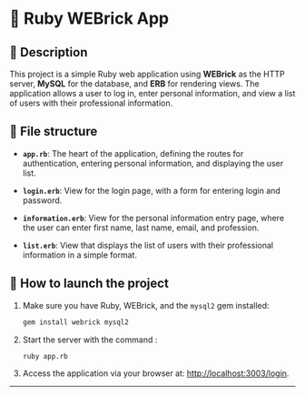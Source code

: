 # 🚀 Ruby WEBrick App

## 📝 Description

This project is a simple Ruby web application using **WEBrick** as the HTTP server, **MySQL** for the database, and **ERB** for rendering views. The application allows a user to log in, enter personal information, and view a list of users with their professional information.

## 📁 File structure

- **`app.rb`**: The heart of the application, defining the routes for authentication, entering personal information, and displaying the user list.
  
- **`login.erb`**: View for the login page, with a form for entering login and password.

- **`information.erb`**: View for the personal information entry page, where the user can enter first name, last name, email, and profession.

- **`list.erb`**: View that displays the list of users with their professional information in a simple format.

## 🚀 How to launch the project

1. Make sure you have Ruby, WEBrick, and the `mysql2` gem installed:
   ```bash
   gem install webrick mysql2
   ```

2. Start the server with the command :
   ```bash
   ruby app.rb
   ```

3. Access the application via your browser at: [http://localhost:3003/login](http://localhost:3003/login).

---
